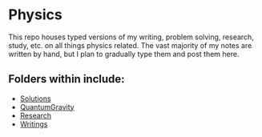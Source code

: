 # Physics
This repo houses typed versions of my writing, problem solving, research, study, etc. on all things physics related. The vast majority of my notes are written by hand, but I plan to gradually type them and post them here.


## Folders within include:

- [Solutions](https://github.com/johngrahamreynolds/Physics/tree/main/Solutions)
- [QuantumGravity](https://github.com/johngrahamreynolds/Physics/tree/main/QuantumGravity)
- [Research](https://github.com/johngrahamreynolds/Physics/tree/main/Research)
- [Writings](https://github.com/johngrahamreynolds/Physics/tree/main/Writings)

